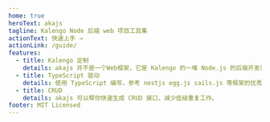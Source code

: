 ```yaml
---
home: true
heroText: akajs
tagline: Kalengo Node 后端 web 项目工具集
actionText: 快速上手 →
actionLink: /guide/
features:
  - title: Kalengo 定制
    details: akajs 并不是一个Web框架，它是 Kalengo 的一堆 Node.js 的后端开发实践，其目的是把这些开发实践变成一个包，方便开发快速搭建一个后端服务。
  - title: TypeScript 驱动
    details: 使用 TypeScript 编写，参考 nestjs egg.js sails.js 等框架的优秀设计，结合 Kalengo 的实际需求，基于 Koa 定制各种工具包，
  - title: CRUD
    details: akajs 可以帮你快速生成 CRUD 接口，减少低级重复工作。
footer: MIT Licensed
---
```

